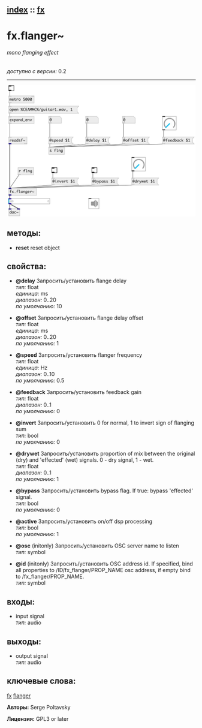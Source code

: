 [index](index.html) :: [fx](category_fx.html)
---

# fx.flanger~

###### mono flanging effect

*доступно с версии:* 0.2

---




[![example](../examples/img/fx.flanger~.jpg)](../examples/pd/fx.flanger~.pd)





## методы:

* **reset**
reset object<br>




## свойства:

* **@delay** 
Запросить/установить flange delay<br>
_тип:_ float<br>
_единица:_ ms<br>
_диапазон:_ 0..20<br>
_по умолчанию:_ 10<br>

* **@offset** 
Запросить/установить flange delay offset<br>
_тип:_ float<br>
_единица:_ ms<br>
_диапазон:_ 0..20<br>
_по умолчанию:_ 1<br>

* **@speed** 
Запросить/установить flanger frequency<br>
_тип:_ float<br>
_единица:_ Hz<br>
_диапазон:_ 0..10<br>
_по умолчанию:_ 0.5<br>

* **@feedback** 
Запросить/установить feedback gain<br>
_тип:_ float<br>
_диапазон:_ 0..1<br>
_по умолчанию:_ 0<br>

* **@invert** 
Запросить/установить 0 for normal, 1 to invert sign of flanging sum<br>
_тип:_ bool<br>
_по умолчанию:_ 0<br>

* **@drywet** 
Запросить/установить proportion of mix between the original (dry) and &#39;effected&#39; (wet) signals. 0 -
dry signal, 1 - wet.<br>
_тип:_ float<br>
_диапазон:_ 0..1<br>
_по умолчанию:_ 1<br>

* **@bypass** 
Запросить/установить bypass flag. If true: bypass &#39;effected&#39; signal.<br>
_тип:_ bool<br>
_по умолчанию:_ 0<br>

* **@active** 
Запросить/установить on/off dsp processing<br>
_тип:_ bool<br>
_по умолчанию:_ 1<br>

* **@osc** (initonly)
Запросить/установить OSC server name to listen<br>
_тип:_ symbol<br>

* **@id** (initonly)
Запросить/установить OSC address id. If specified, bind all properties to /ID/fx_flanger/PROP_NAME
osc address, if empty bind to /fx_flanger/PROP_NAME.<br>
_тип:_ symbol<br>



## входы:

* input signal<br>
_тип:_ audio



## выходы:

* output signal<br>
_тип:_ audio



## ключевые слова:

[fx](keywords/fx.html)
[flanger](keywords/flanger.html)






**Авторы:** Serge Poltavsky




**Лицензия:** GPL3 or later





